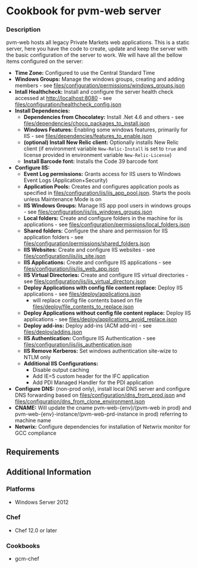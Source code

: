 # Cookbook for pvm-web server

### Description
pvm-web hosts all legacy Private Markets web applications. This is a static server, here you have the code to create, update and keep the server with the basic configuration of the server to work. We will have all the bellow items configured on the server:
* **Time Zone:** Configured to use the Central Standard Time
* **Windows Groups:** Manage the windows groups, creating and adding members - see [files/configuration/permissions/windows_groups.json](files/configuration/permissions/windows_groups.json)
* **Intall Healthcheck:** Install and configure the server health check accessed at [http://localhost:8080](http://localhost:8080) - see [files/configuration/healthcheck_config.json](files/configuration/healthcheck_config.json)
* **Install Dependencies:**
    * **Dependencies from Chocolatey:** Install .Net 4.6 and others - see [files/dependencies/choco_packages_to_install.json](files/dependencies/choco_packages_to_install.json)
    * **Windows Features:** Enabling some windows features, primarily for IIS - see [files/dependencies/features_to_enable.json](files/dependencies/features_to_enable.json)
    * **(optional) Install New Relic client:** Optionally installs New Relic client (if environment variable `New-Relic-Install` is set to `true` and license provided in environment variable `New-Relic-License`)
    * **Install Barcode font:** Installs the Code 39 barcode font
* **Configure IIS:**
    * **Event Log permissions:** Grants access for IIS users to Windows Event Logs (Application+Security)
    * **Application Pools:** Creates and configures application pools as specified in [files/configuration/iis/iis_app_pool.json](files/configuration/iis/iis_app_pool.json). Starts the pools unless Maintenance Mode is on
    * **IIS Windows Groups:** Manage IIS app pool users in windows groups - see [files/configuration/iis/iis_windows_groups.json](files/configuration/iis/iis_windows_groups.json)
    * **Local folders:** Create and configure folders in the machine for iis applications - see [files/configuration/permissions/local_folders.json](files/configuration/permissions/local_folders.json)
    * **Shared folders:** Configure the share and permission for IIS application folders - see [files/configuration/permissions/shared_folders.json](files/configuration/permissions/shared_folders.json)
    * **IIS Websites:** Create and configure IIS websites - see [files/configuration/iis/iis_site.json](files/configuration/iis/iis_site.json)
    * **IIS Applications:** Create and configure IIS applications - see [files/configuration/iis/iis_web_app.json](files/configuration/iis/iis_web_app.json)
    * **IIS Virtual Directories:** Create and configure IIS virtual directories - see [files/configuration/iis/iis_virtual_directory.json](files/configuration/iis/iis_virtual_directory.json)
    * **Deploy Applications with config file content replace:** Deploy IIS applications - see [files/deploy/applications.json](files/deploy/applications.json)
        - will replace config file contents based on file [files/deploy/file_contents_to_replace.json](files/deploy/file_contents_to_replace.json)
    * **Deploy Applications without config file content replace:** Deploy IIS applications - see [files/deploy/applications_avoid_replace.json](files/deploy/applications_avoid_replace.json)
    * **Deploy add-ins:** Deploy add-ins (ACM add-in) - see [files/deploy/addins.json](files/deploy/addins.json)
    * **IIS Authentication:** Configure IIS Authentication - see [files/configuration/iis/iis_authentication.json](files/configuration/iis/iis_authentication.json)
    * **IIS Remove Kerberos:** Set windows authentication site-wize to NTLM only
    * **Additional IIS Configurations:**
        - Disable output caching
        - Add IE=5 custom header for the IFC application
        - Add PDI Managed Handler for the PDI application
* **Configure DNS:** (non-prod only), install local DNS server and configure DNS forwarding based on [files/configuration/dns_from_prod.json](files/configuration/dns_from_prod.json) and [files/configuration/dns_from_clone_environment.json](files/configuration/dns_from_clone_environment.json)
* **CNAME:** Will update the cname pvm-web-{env}/(pvm-web in prod) and pvm-web-{env}-instance/(pvm-web-prd-instance in prod) referring to machine name
* **Netwrix:** Configure dependencies for installation of Netwrix monitor for GCC compliance

## Requirements

## Additional Information
### Platforms

- Windows Server 2012

### Chef

- Chef 12.0 or later

### Cookbooks
 - gcm-chef